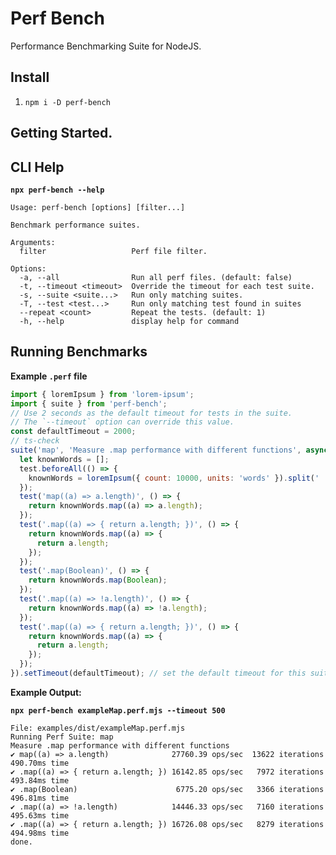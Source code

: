 <!--- @@inject: ../../README.md --->

# Perf Bench

Performance Benchmarking Suite for NodeJS.

## Install

1. `npm i -D perf-bench`

## Getting Started.

## CLI Help

**`npx perf-bench --help`**

```
Usage: perf-bench [options] [filter...]

Benchmark performance suites.

Arguments:
  filter                   Perf file filter.

Options:
  -a, --all                Run all perf files. (default: false)
  -t, --timeout <timeout>  Override the timeout for each test suite.
  -s, --suite <suite...>   Run only matching suites.
  -T, --test <test...>     Run only matching test found in suites
  --repeat <count>         Repeat the tests. (default: 1)
  -h, --help               display help for command
```

## Running Benchmarks

**Example `.perf` file**

```javascript
import { loremIpsum } from 'lorem-ipsum';
import { suite } from 'perf-bench';
// Use 2 seconds as the default timeout for tests in the suite.
// The `--timeout` option can override this value.
const defaultTimeout = 2000;
// ts-check
suite('map', 'Measure .map performance with different functions', async (test) => {
  let knownWords = [];
  test.beforeAll(() => {
    knownWords = loremIpsum({ count: 10000, units: 'words' }).split(' ');
  });
  test('map((a) => a.length)', () => {
    return knownWords.map((a) => a.length);
  });
  test('.map((a) => { return a.length; })', () => {
    return knownWords.map((a) => {
      return a.length;
    });
  });
  test('.map(Boolean)', () => {
    return knownWords.map(Boolean);
  });
  test('.map((a) => !a.length)', () => {
    return knownWords.map((a) => !a.length);
  });
  test('.map((a) => { return a.length; })', () => {
    return knownWords.map((a) => {
      return a.length;
    });
  });
}).setTimeout(defaultTimeout); // set the default timeout for this suite.
```

**Example Output:**

**`npx perf-bench exampleMap.perf.mjs --timeout 500`**

```
File: examples/dist/exampleMap.perf.mjs
Running Perf Suite: map
Measure .map performance with different functions
✔ map((a) => a.length)              27760.39 ops/sec  13622 iterations  490.70ms time
✔ .map((a) => { return a.length; }) 16142.85 ops/sec   7972 iterations  493.84ms time
✔ .map(Boolean)                      6775.20 ops/sec   3366 iterations  496.81ms time
✔ .map((a) => !a.length)            14446.33 ops/sec   7160 iterations  495.63ms time
✔ .map((a) => { return a.length; }) 16726.08 ops/sec   8279 iterations  494.98ms time
done.
```

<!--- @@inject-end: ../../README.md --->
